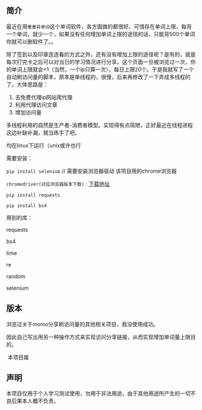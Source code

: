 ## 简介

最近在用`墨墨背单词`这个单词软件，各方面做的都很好。可惜存在单词上限，每背一个单词，就少一个，如果没有任何增加单词上限的途径的话，只能背500个单词你就可以删软件了。。

除了签到以及印章连连看的方式之外，还有没有增加上限的途径呢？是有的，就是每次打完卡之后可以对当日的学习情况进行分享。这个页面一旦被浏览过一次，你的单词上限就会+1（当然，一个ip只算一次），每日上限20个。于是我就写了一个自动刷访问量的脚本，原本是单线程的，很慢，后来再修改了一下弄成多线程的了。大体思路是：

1. 去免费代理ip网站爬代理
2. 利用代理访问文章
3. 增加访问量

多线程利用的自然是生产者-消费者模型。实现得有点简陋，正好最近在线程进程这边补缺补漏，就当练手了吧。

均在linux下运行（unix或许也行

需要安装：

`pip install selenium`  // 需要安装浏览器驱动 该项目用的chrome浏览器

`chromedriver(对应浏览器版本下载)：`[下载地址](http://npm.taobao.org/mirrors/chromedriver)

`pip install requests`

`pip install bs4`

用到的库：

requests

bs4

time

re

random

selenium



## 版本

浏览过关于momo分享刷访问量的其他相关项目，我没使用成功。

因此自己写出用另一种操作方式来实现访问分享链接，从而实现增加单词量上限目的。

​	本项目属

## 声明

本项目仅用于个人学习测试使用，勿用于非法用途，由于其他用途所产生的一切不良后果本人概不负责。



